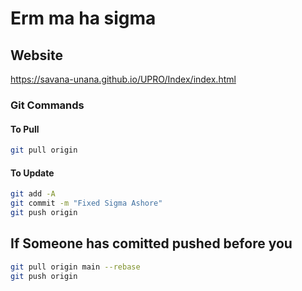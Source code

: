 # Erm ma ha sigma

## Website

<https://savana-unana.github.io/UPRO/Index/index.html>

### Git Commands

#### To Pull

``` bash
git pull origin
```

#### To Update

```bash
git add -A 
git commit -m "Fixed Sigma Ashore"
git push origin 

```

## If Someone has comitted pushed before you

 ``` bash
 git pull origin main --rebase
 git push origin
```
